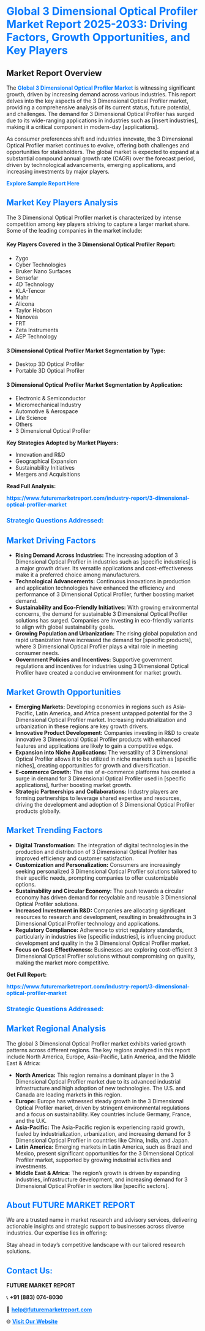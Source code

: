 <h1 style="color: #007BFF;">Global 3 Dimensional Optical Profiler Market Report 2025-2033: Driving Factors, Growth Opportunities, and Key Players</h1>

<section id="overview">
<h2>Market Report Overview</h2>
<p>The <a href="https://www.futuremarketreport.com/industry-report/3-dimensional-optical-profiler-market" style="color: #007BFF; text-decoration: none;"><strong>Global 3 Dimensional Optical Profiler Market</strong></a> is witnessing significant growth, driven by increasing demand across various industries. This report delves into the key aspects of the 3 Dimensional Optical Profiler market, providing a comprehensive analysis of its current status, future potential, and challenges. The demand for 3 Dimensional Optical Profiler has surged due to its wide-ranging applications in industries such as [insert industries], making it a critical component in modern-day [applications].</p>
<p>As consumer preferences shift and industries innovate, the 3 Dimensional Optical Profiler market continues to evolve, offering both challenges and opportunities for stakeholders. The global market is expected to expand at a substantial compound annual growth rate (CAGR) over the forecast period, driven by technological advancements, emerging applications, and increasing investments by major players.</p>
</section>

<section id="overview">
<p><a href="https://www.futuremarketreport.com/request-sample/reportId=111317" style="color: #007BFF; text-decoration: none;"><strong>Explore Sample Report Here</strong></a></p>
</section>

<section id="key-players">
<h2 style="color: #007BFF;">Market Key Players Analysis</h2>
<p>The 3 Dimensional Optical Profiler market is characterized by intense competition among key players striving to capture a larger market share. Some of the leading companies in the market include:</p>
<h4>Key Players Covered in the 3 Dimensional Optical Profiler Report:</h4>
<ul><li>Zygo</li><li>Cyber Technologies</li><li>Bruker Nano Surfaces</li><li>Sensofar</li><li>4D Technology</li><li>KLA-Tencor</li><li>Mahr</li><li>Alicona</li><li>Taylor Hobson</li><li>Nanovea</li><li>FRT</li><li>Zeta Instruments</li><li>AEP Technology</li></ul>
<h4>3 Dimensional Optical Profiler Market Segmentation by Type:</h4>
<ul><li>Desktop 3D Optical Profiler</li><li>Portable 3D Optical Profiler</li></ul>

<h4>3 Dimensional Optical Profiler Market Segmentation by Application:</h4>
<ul><li>Electronic &amp; Semiconductor</li><li>Micromechanical Industry</li><li>Automotive &amp; Aerospace</li><li>Life Science</li><li>Others</li><li>3 Dimensional Optical Profiler</li></ul>
<p><strong>Key Strategies Adopted by Market Players:</strong></p>
<ul>
<li>Innovation and R&D</li>
<li>Geographical Expansion</li>
<li>Sustainability Initiatives</li>
<li>Mergers and Acquisitions</li>
</ul>
</section>

<section>
<p><strong>Read Full Analysis: </strong></p><a href="https://www.futuremarketreport.com/industry-report/3-dimensional-optical-profiler-market" style="color: #007BFF; text-decoration: none;"><strong>https://www.futuremarketreport.com/industry-report/3-dimensional-optical-profiler-market</strong></a>
<h3 style="color: #007BFF;">Strategic Questions Addressed:</h3>
</section>

<section id="driving-factors">
<h2 style="color: #007BFF;">Market Driving Factors</h2>
<ul>
<li><strong>Rising Demand Across Industries:</strong> The increasing adoption of 3 Dimensional Optical Profiler in industries such as [specific industries] is a major growth driver. Its versatile applications and cost-effectiveness make it a preferred choice among manufacturers.</li>
<li><strong>Technological Advancements:</strong> Continuous innovations in production and application technologies have enhanced the efficiency and performance of 3 Dimensional Optical Profiler, further boosting market demand.</li>
<li><strong>Sustainability and Eco-Friendly Initiatives:</strong> With growing environmental concerns, the demand for sustainable 3 Dimensional Optical Profiler solutions has surged. Companies are investing in eco-friendly variants to align with global sustainability goals.</li>
<li><strong>Growing Population and Urbanization:</strong> The rising global population and rapid urbanization have increased the demand for [specific products], where 3 Dimensional Optical Profiler plays a vital role in meeting consumer needs.</li>
<li><strong>Government Policies and Incentives:</strong> Supportive government regulations and incentives for industries using 3 Dimensional Optical Profiler have created a conducive environment for market growth.</li>
</ul>
</section>

<section id="growth-opportunities">
<h2 style="color: #007BFF;">Market Growth Opportunities</h2>
<ul>
<li><strong>Emerging Markets:</strong> Developing economies in regions such as Asia-Pacific, Latin America, and Africa present untapped potential for the 3 Dimensional Optical Profiler market. Increasing industrialization and urbanization in these regions are key growth drivers.</li>
<li><strong>Innovative Product Development:</strong> Companies investing in R&D to create innovative 3 Dimensional Optical Profiler products with enhanced features and applications are likely to gain a competitive edge.</li>
<li><strong>Expansion into Niche Applications:</strong> The versatility of 3 Dimensional Optical Profiler allows it to be utilized in niche markets such as [specific niches], creating opportunities for growth and diversification.</li>
<li><strong>E-commerce Growth:</strong> The rise of e-commerce platforms has created a surge in demand for 3 Dimensional Optical Profiler used in [specific applications], further boosting market growth.</li>
<li><strong>Strategic Partnerships and Collaborations:</strong> Industry players are forming partnerships to leverage shared expertise and resources, driving the development and adoption of 3 Dimensional Optical Profiler products globally.</li>
</ul>
</section>

<section id="trending-factors">
<h2 style="color: #007BFF;">Market Trending Factors</h2>
<ul>
<li><strong>Digital Transformation:</strong> The integration of digital technologies in the production and distribution of 3 Dimensional Optical Profiler has improved efficiency and customer satisfaction.</li>
<li><strong>Customization and Personalization:</strong> Consumers are increasingly seeking personalized 3 Dimensional Optical Profiler solutions tailored to their specific needs, prompting companies to offer customizable options.</li>
<li><strong>Sustainability and Circular Economy:</strong> The push towards a circular economy has driven demand for recyclable and reusable 3 Dimensional Optical Profiler solutions.</li>
<li><strong>Increased Investment in R&D:</strong> Companies are allocating significant resources to research and development, resulting in breakthroughs in 3 Dimensional Optical Profiler technology and applications.</li>
<li><strong>Regulatory Compliance:</strong> Adherence to strict regulatory standards, particularly in industries like [specific industries], is influencing product development and quality in the 3 Dimensional Optical Profiler market.</li>
<li><strong>Focus on Cost-Effectiveness:</strong> Businesses are exploring cost-efficient 3 Dimensional Optical Profiler solutions without compromising on quality, making the market more competitive.</li>
</ul>
</section>

<section>
<p><strong>Get Full Report: </strong></p><a href="https://www.futuremarketreport.com/industry-report/3-dimensional-optical-profiler-market" style="color: #007BFF; text-decoration: none;"><strong>https://www.futuremarketreport.com/industry-report/3-dimensional-optical-profiler-market</strong></a>
<h3 style="color: #007BFF;">Strategic Questions Addressed:</h3>
</section>


<section id="regional-analysis">
<h2 style="color: #007BFF;">Market Regional Analysis</h2>
<p>The global 3 Dimensional Optical Profiler market exhibits varied growth patterns across different regions. The key regions analyzed in this report include North America, Europe, Asia-Pacific, Latin America, and the Middle East & Africa:</p>
<ul>
<li><strong>North America:</strong> This region remains a dominant player in the 3 Dimensional Optical Profiler market due to its advanced industrial infrastructure and high adoption of new technologies. The U.S. and Canada are leading markets in this region.</li>
<li><strong>Europe:</strong> Europe has witnessed steady growth in the 3 Dimensional Optical Profiler market, driven by stringent environmental regulations and a focus on sustainability. Key countries include Germany, France, and the U.K.</li>
<li><strong>Asia-Pacific:</strong> The Asia-Pacific region is experiencing rapid growth, fueled by industrialization, urbanization, and increasing demand for 3 Dimensional Optical Profiler in countries like China, India, and Japan.</li>
<li><strong>Latin America:</strong> Emerging markets in Latin America, such as Brazil and Mexico, present significant opportunities for the 3 Dimensional Optical Profiler market, supported by growing industrial activities and investments.</li>
<li><strong>Middle East & Africa:</strong> The region’s growth is driven by expanding industries, infrastructure development, and increasing demand for 3 Dimensional Optical Profiler in sectors like [specific sectors].</li>
</ul>
</section>

<footer>
<h2 style="color: #007BFF;">About FUTURE MARKET REPORT</h2>
<p>We are a trusted name in market research and advisory services, delivering actionable insights and strategic support to businesses across diverse industries. Our expertise lies in offering:</p>

<p>Stay ahead in today’s competitive landscape with our tailored research solutions.</p>

<h2 style="color: #007BFF;">Contact Us:</h2>
<p><strong>FUTURE MARKET REPORT</strong></p>
<p>📞 <strong>+91 (883) 074-8030</strong></p>
<p>📧 <strong><a href="mailto:help@futuremarketreport.com" style="color: #007BFF;">help@futuremarketreport.com</a></strong></p>
<p>🌐 <strong><a href="https://www.futuremarketreport.com/" style="color: #007BFF;">Visit Our Website</a></strong></p>
</footer>